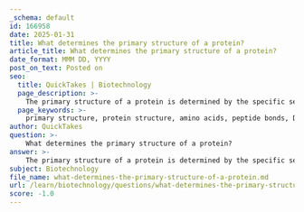 ```yaml
---
_schema: default
id: 166958
date: 2025-01-31
title: What determines the primary structure of a protein?
article_title: What determines the primary structure of a protein?
date_format: MMM DD, YYYY
post_on_text: Posted on
seo:
  title: QuickTakes | Biotechnology
  page_description: >-
    The primary structure of a protein is determined by the specific sequence of amino acids linked by peptide bonds, encoded by DNA, crucial for protein function and structure.
  page_keywords: >-
    primary structure, protein structure, amino acids, peptide bonds, DNA, protein synthesis, messenger RNA, transcription, translation, mutations, protein function, three-dimensional shape
author: QuickTakes
question: >-
    What determines the primary structure of a protein?
answer: >-
    The primary structure of a protein is determined by the specific sequence of amino acids that are linked together by covalent peptide bonds. This sequence is encoded by the DNA of a cell, which instructs the cell to assemble amino acids in a particular order during the process of protein synthesis. The primary structure is crucial because it ultimately dictates the protein's three-dimensional shape and function.\n\nTo elaborate, the process begins with the transcription of a gene into messenger RNA (mRNA), which is then translated into a sequence of amino acids. Each amino acid is represented by a three-letter abbreviation, and the sequence is written from the N-terminus (the amino end) to the C-terminus (the carboxyl end). For example, a primary structure might be represented as Gly-His-Lys, indicating that glycine is the first amino acid, followed by histidine and lysine.\n\nThe primary structure is not only a linear sequence but also serves as the foundation for higher levels of protein structure, including secondary, tertiary, and quaternary structures. Changes in the DNA sequence, such as mutations, can disrupt the primary structure, potentially leading to altered protein function or stability.\n\nIn summary, the primary structure of a protein is determined by the sequence of amino acids, which is dictated by the genetic information encoded in DNA. This sequence is critical for the protein's eventual shape and function.
subject: Biotechnology
file_name: what-determines-the-primary-structure-of-a-protein.md
url: /learn/biotechnology/questions/what-determines-the-primary-structure-of-a-protein
score: -1.0
---
```


&nbsp;